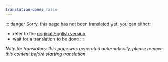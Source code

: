 ```yaml
---
translation-done: false
---
```

::: danger
Sorry, this page has not been translated yet, you can either:
- refer to the [original English version](<{t.translation_to_original_path}>),
- wait for a translation to be done
:::

_Note for translators: this page was generated automatically, please remove this content before starting translation_